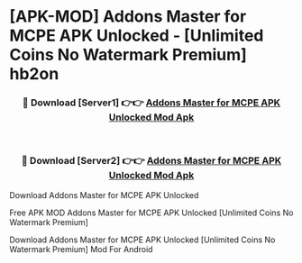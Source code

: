 # [APK-MOD] Addons Master for MCPE APK Unlocked - [Unlimited Coins No Watermark Premium] hb2on



<div align="center">
<h3>🔴 Download [Server1] 👉👉 <a href="https://momento.my/?title=Addons_Master_for_MCPE_APK_Unlocked">Addons Master for MCPE APK Unlocked Mod Apk</a></h3><br>

<h3>🔴 Download [Server2] 👉👉 <a href="https://momento.my/?title=Addons_Master_for_MCPE_APK_Unlocked">Addons Master for MCPE APK Unlocked Mod Apk</a></h3>
</div>



Download Addons Master for MCPE APK Unlocked 

Free APK MOD Addons Master for MCPE APK Unlocked [Unlimited Coins No Watermark Premium]

Download Addons Master for MCPE APK Unlocked [Unlimited Coins No Watermark Premium] Mod For Android
